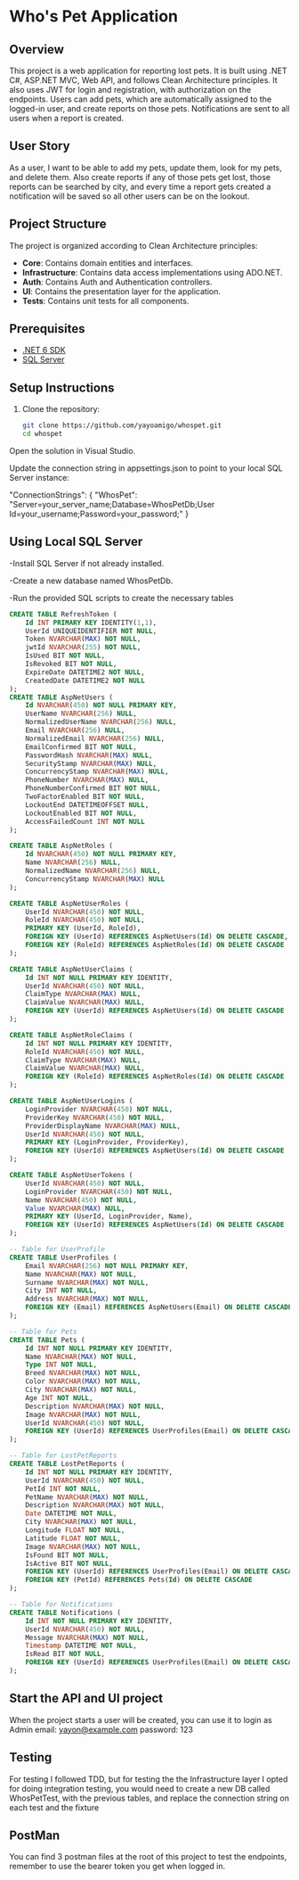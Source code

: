 # Who's Pet Application

## Overview
This project is a web application for reporting lost pets. It is built using .NET C#, ASP.NET MVC, Web API, and follows Clean Architecture principles. It also uses JWT for login and registration, with authorization on the endpoints. Users can add pets, which are automatically assigned to the logged-in user, and create reports on those pets. Notifications are sent to all users when a report is created.

## User Story
As a user, I want to be able to add my pets, update them, look for my pets, and delete them. Also create reports if any of those pets get lost, those reports can be searched by city, and every time a report gets created a notification will be saved so all other users can be on the lookout.

## Project Structure
The project is organized according to Clean Architecture principles:
- **Core**: Contains domain entities and interfaces.
- **Infrastructure**: Contains data access implementations using ADO.NET.
- **Auth**: Contains Auth and Authentication controllers.
- **UI**: Contains the presentation layer for the application.
- **Tests**: Contains unit tests for all components.

## Prerequisites
- [.NET 6 SDK](https://dotnet.microsoft.com/download/dotnet/6.0)
- [SQL Server](https://www.microsoft.com/en-us/sql-server/sql-server-downloads)

## Setup Instructions
1. Clone the repository:
   ```bash
   git clone https://github.com/yayoamigo/whospet.git
   cd whospet
Open the solution in Visual Studio.

Update the connection string in appsettings.json to point to your local SQL Server instance:

"ConnectionStrings": {
  "WhosPet": "Server=your_server_name;Database=WhosPetDb;User Id=your_username;Password=your_password;"
} 
## Using Local SQL Server
-Install SQL Server if not already installed.

-Create a new database named WhosPetDb.

-Run the provided SQL scripts to create the necessary tables
```sql
CREATE TABLE RefreshToken (
    Id INT PRIMARY KEY IDENTITY(1,1),
    UserId UNIQUEIDENTIFIER NOT NULL,
    Token NVARCHAR(MAX) NOT NULL,
    jwtId NVARCHAR(255) NOT NULL,
    IsUsed BIT NOT NULL,
    IsRevoked BIT NOT NULL,
    ExpireDate DATETIME2 NOT NULL,
    CreatedDate DATETIME2 NOT NULL
);
CREATE TABLE AspNetUsers (
    Id NVARCHAR(450) NOT NULL PRIMARY KEY,
    UserName NVARCHAR(256) NULL,
    NormalizedUserName NVARCHAR(256) NULL,
    Email NVARCHAR(256) NULL,
    NormalizedEmail NVARCHAR(256) NULL,
    EmailConfirmed BIT NOT NULL,
    PasswordHash NVARCHAR(MAX) NULL,
    SecurityStamp NVARCHAR(MAX) NULL,
    ConcurrencyStamp NVARCHAR(MAX) NULL,
    PhoneNumber NVARCHAR(MAX) NULL,
    PhoneNumberConfirmed BIT NOT NULL,
    TwoFactorEnabled BIT NOT NULL,
    LockoutEnd DATETIMEOFFSET NULL,
    LockoutEnabled BIT NOT NULL,
    AccessFailedCount INT NOT NULL
);

CREATE TABLE AspNetRoles (
    Id NVARCHAR(450) NOT NULL PRIMARY KEY,
    Name NVARCHAR(256) NULL,
    NormalizedName NVARCHAR(256) NULL,
    ConcurrencyStamp NVARCHAR(MAX) NULL
);

CREATE TABLE AspNetUserRoles (
    UserId NVARCHAR(450) NOT NULL,
    RoleId NVARCHAR(450) NOT NULL,
    PRIMARY KEY (UserId, RoleId),
    FOREIGN KEY (UserId) REFERENCES AspNetUsers(Id) ON DELETE CASCADE,
    FOREIGN KEY (RoleId) REFERENCES AspNetRoles(Id) ON DELETE CASCADE
);

CREATE TABLE AspNetUserClaims (
    Id INT NOT NULL PRIMARY KEY IDENTITY,
    UserId NVARCHAR(450) NOT NULL,
    ClaimType NVARCHAR(MAX) NULL,
    ClaimValue NVARCHAR(MAX) NULL,
    FOREIGN KEY (UserId) REFERENCES AspNetUsers(Id) ON DELETE CASCADE
);

CREATE TABLE AspNetRoleClaims (
    Id INT NOT NULL PRIMARY KEY IDENTITY,
    RoleId NVARCHAR(450) NOT NULL,
    ClaimType NVARCHAR(MAX) NULL,
    ClaimValue NVARCHAR(MAX) NULL,
    FOREIGN KEY (RoleId) REFERENCES AspNetRoles(Id) ON DELETE CASCADE
);

CREATE TABLE AspNetUserLogins (
    LoginProvider NVARCHAR(450) NOT NULL,
    ProviderKey NVARCHAR(450) NOT NULL,
    ProviderDisplayName NVARCHAR(MAX) NULL,
    UserId NVARCHAR(450) NOT NULL,
    PRIMARY KEY (LoginProvider, ProviderKey),
    FOREIGN KEY (UserId) REFERENCES AspNetUsers(Id) ON DELETE CASCADE
);

CREATE TABLE AspNetUserTokens (
    UserId NVARCHAR(450) NOT NULL,
    LoginProvider NVARCHAR(450) NOT NULL,
    Name NVARCHAR(450) NOT NULL,
    Value NVARCHAR(MAX) NULL,
    PRIMARY KEY (UserId, LoginProvider, Name),
    FOREIGN KEY (UserId) REFERENCES AspNetUsers(Id) ON DELETE CASCADE
);

-- Table for UserProfile
CREATE TABLE UserProfiles (
    Email NVARCHAR(256) NOT NULL PRIMARY KEY,
    Name NVARCHAR(MAX) NOT NULL,
    Surname NVARCHAR(MAX) NOT NULL,
    City INT NOT NULL,
    Address NVARCHAR(MAX) NOT NULL,
    FOREIGN KEY (Email) REFERENCES AspNetUsers(Email) ON DELETE CASCADE
);

-- Table for Pets
CREATE TABLE Pets (
    Id INT NOT NULL PRIMARY KEY IDENTITY,
    Name NVARCHAR(MAX) NOT NULL,
    Type INT NOT NULL,
    Breed NVARCHAR(MAX) NOT NULL,
    Color NVARCHAR(MAX) NOT NULL,
    City NVARCHAR(MAX) NOT NULL,
    Age INT NOT NULL,
    Description NVARCHAR(MAX) NOT NULL,
    Image NVARCHAR(MAX) NOT NULL,
    UserId NVARCHAR(450) NOT NULL,
    FOREIGN KEY (UserId) REFERENCES UserProfiles(Email) ON DELETE CASCADE
);

-- Table for LostPetReports
CREATE TABLE LostPetReports (
    Id INT NOT NULL PRIMARY KEY IDENTITY,
    UserId NVARCHAR(450) NOT NULL,
    PetId INT NOT NULL,
    PetName NVARCHAR(MAX) NOT NULL,
    Description NVARCHAR(MAX) NOT NULL,
    Date DATETIME NOT NULL,
    City NVARCHAR(MAX) NOT NULL,
    Longitude FLOAT NOT NULL,
    Latitude FLOAT NOT NULL,
    Image NVARCHAR(MAX) NOT NULL,
    IsFound BIT NOT NULL,
    IsActive BIT NOT NULL,
    FOREIGN KEY (UserId) REFERENCES UserProfiles(Email) ON DELETE CASCADE,
    FOREIGN KEY (PetId) REFERENCES Pets(Id) ON DELETE CASCADE
);

-- Table for Notifications
CREATE TABLE Notifications (
    Id INT NOT NULL PRIMARY KEY IDENTITY,
    UserId NVARCHAR(450) NOT NULL,
    Message NVARCHAR(MAX) NOT NULL,
    Timestamp DATETIME NOT NULL,
    IsRead BIT NOT NULL,
    FOREIGN KEY (UserId) REFERENCES UserProfiles(Email) ON DELETE CASCADE
);
```
## Start the API and UI project

When the project starts a user will be created, you can use it to login as Admin
email: yayon@example.com
password: 123

## Testing
For testing I followed TDD, but for testing the the  Infrastructure layer I opted for doing integration testing, you would need to create a new DB called WhosPetTest, with the previous tables, and replace the connection string on each test and the fixture

## PostMan
You can find 3 postman files at the root of this project to test the endpoints, remember to use the bearer token you get when logged in.
